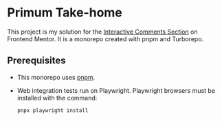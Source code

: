 # Primum Take-home

This project is my solution for the [Interactive Comments Section](https://www.frontendmentor.io/challenges/interactive-comments-section-iG1RugEG9) on Frontend Mentor. It is a monorepo created with pnpm and Turborepo.

## Prerequisites

- This monorepo uses [pnpm](https://pnpm.io/).

- Web integration tests run on Playwright. Playwright browsers must be installed with the command:

  ```
  pnpx playwright install
  ```
